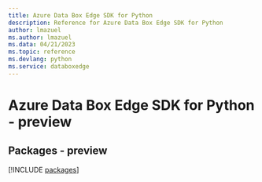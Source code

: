 ```yaml
---
title: Azure Data Box Edge SDK for Python
description: Reference for Azure Data Box Edge SDK for Python
author: lmazuel
ms.author: lmazuel
ms.data: 04/21/2023
ms.topic: reference
ms.devlang: python
ms.service: databoxedge
---
```

# Azure Data Box Edge SDK for Python - preview
## Packages - preview
[!INCLUDE [packages](data-box-edge-index.md)]